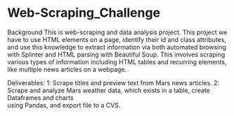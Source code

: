 # Web-Scraping_Challenge
Background
This is web-scraping and data analysis project. This project we have to use HTML elements on a page, identify their id and class attributes, and use this knowledge to extract information via both automated browsing with Splinter and HTML parsing with Beautiful Soup. This involves scraping various types of information including HTML tables and recurring elements, like multiple news articles on a webpage. 

Deliverables:
1: Scrape titles and preview text from Mars news articles.
2: Scrape and analyze Mars weather data, which exists in a table, create Dataframes and charts   
using Pandas, and export file to a CVS. 

